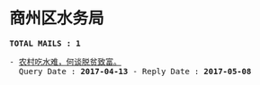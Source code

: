 # 商州区水务局
<pre><b>TOTAL MAILS : 1</b></pre>
<pre>
- <a href="../../categories/mails/4092.md">农村吃水难，何谈脱贫致富。</a><br/>  Query Date : <b>2017-04-13</b> - Reply Date : <b>2017-05-08</b>
</pre>